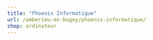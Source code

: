 ```yaml
---
title: "Phoenix Informatique"
url: /amberieu-en-bugey/phoenix-informatique/
shop: ordinateur
---
```

